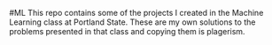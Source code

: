 #ML
This repo contains some of the projects I created in the Machine Learning class at Portland State. These are my own solutions to the problems presented in that class and copying them is plagerism.
